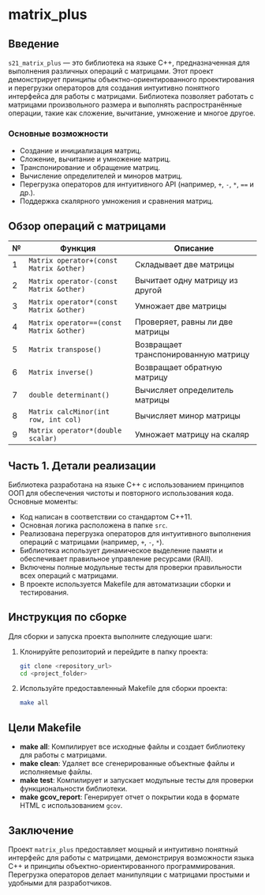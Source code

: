 # matrix_plus

## Введение

`s21_matrix_plus` — это библиотека на языке C++, предназначенная для выполнения различных операций с матрицами. Этот проект демонстрирует принципы объектно-ориентированного проектирования и перегрузки операторов для создания интуитивно понятного интерфейса для работы с матрицами. Библиотека позволяет работать с матрицами произвольного размера и выполнять распространённые операции, такие как сложение, вычитание, умножение и многое другое.

### Основные возможности

- Создание и инициализация матриц.
- Сложение, вычитание и умножение матриц.
- Транспонирование и обращение матриц.
- Вычисление определителей и миноров матриц.
- Перегрузка операторов для интуитивного API (например, `+`, `-`, `*`, `==` и др.).
- Поддержка скалярного умножения и сравнения матриц.

## Обзор операций с матрицами

| №  | Функция | Описание |
| --- | ------- | -------- |
| 1 | `Matrix operator+(const Matrix &other)` | Складывает две матрицы |
| 2 | `Matrix operator-(const Matrix &other)` | Вычитает одну матрицу из другой |
| 3 | `Matrix operator*(const Matrix &other)` | Умножает две матрицы |
| 4 | `Matrix operator==(const Matrix &other)` | Проверяет, равны ли две матрицы |
| 5 | `Matrix transpose()` | Возвращает транспонированную матрицу |
| 6 | `Matrix inverse()` | Возвращает обратную матрицу |
| 7 | `double determinant()` | Вычисляет определитель матрицы |
| 8 | `Matrix calcMinor(int row, int col)` | Вычисляет минор матрицы |
| 9 | `Matrix operator*(double scalar)` | Умножает матрицу на скаляр |

## Часть 1. Детали реализации

Библиотека разработана на языке C++ с использованием принципов ООП для обеспечения чистоты и повторного использования кода. Основные моменты:

- Код написан в соответствии со стандартом C++11.
- Основная логика расположена в папке `src`.
- Реализована перегрузка операторов для интуитивного выполнения операций с матрицами (например, `+`, `-`, `*`).
- Библиотека использует динамическое выделение памяти и обеспечивает правильное управление ресурсами (RAII).
- Включены полные модульные тесты для проверки правильности всех операций с матрицами.
- В проекте используется Makefile для автоматизации сборки и тестирования.

## Инструкция по сборке

Для сборки и запуска проекта выполните следующие шаги:

1. Клонируйте репозиторий и перейдите в папку проекта:

    ```bash
    git clone <repository_url>
    cd <project_folder>
    ```

2. Используйте предоставленный Makefile для сборки проекта:

    ```bash
    make all
    ```

## Цели Makefile

- **make all**: Компилирует все исходные файлы и создает библиотеку для работы с матрицами.
- **make clean**: Удаляет все сгенерированные объектные файлы и исполняемые файлы.
- **make test**: Компилирует и запускает модульные тесты для проверки функциональности библиотеки.
- **make gcov_report**: Генерирует отчет о покрытии кода в формате HTML с использованием `gcov`.

## Заключение

Проект `matrix_plus` предоставляет мощный и интуитивно понятный интерфейс для работы с матрицами, демонстрируя возможности языка C++ и принципы объектно-ориентированного программирования. Перегрузка операторов делает манипуляции с матрицами простыми и удобными для разработчиков.
